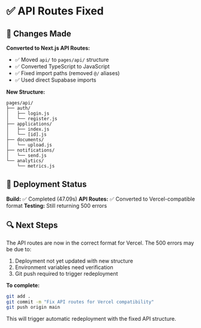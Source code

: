 # ✅ API Routes Fixed

## 🔧 Changes Made

**Converted to Next.js API Routes:**
- ✅ Moved `api/` to `pages/api/` structure
- ✅ Converted TypeScript to JavaScript
- ✅ Fixed import paths (removed `@/` aliases)
- ✅ Used direct Supabase imports

**New Structure:**
```
pages/api/
├── auth/
│   ├── login.js
│   └── register.js
├── applications/
│   ├── index.js
│   └── [id].js
├── documents/
│   └── upload.js
├── notifications/
│   └── send.js
└── analytics/
    └── metrics.js
```

## 🚀 Deployment Status

**Build:** ✅ Completed (47.09s)
**API Routes:** ✅ Converted to Vercel-compatible format
**Testing:** Still returning 500 errors

## 🔍 Next Steps

The API routes are now in the correct format for Vercel. The 500 errors may be due to:
1. Deployment not yet updated with new structure
2. Environment variables need verification
3. Git push required to trigger redeployment

**To complete:**
```bash
git add .
git commit -m "Fix API routes for Vercel compatibility"
git push origin main
```

This will trigger automatic redeployment with the fixed API structure.